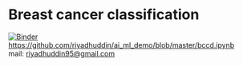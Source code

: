 # Breast cancer classification
[![Binder](https://mybinder.org/badge_logo.svg)](https://mybinder.org/v2/gh/riyadhuddin/ai_ml_demo/HEAD?filepath=bccd.ipynb)
<br> https://github.com/riyadhuddin/ai_ml_demo/blob/master/bccd.ipynb
<br> mail: riyadhuddin95@gmail.com
